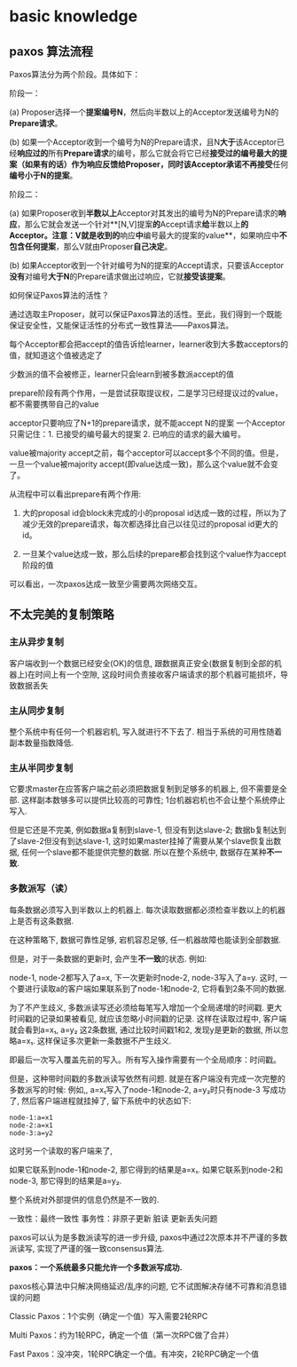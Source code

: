 # basic knowledge
## paxos 算法流程
Paxos算法分为两个阶段。具体如下：

阶段一：

(a) Proposer选择一个**提案编号N**，然后向半数以上的Acceptor发送编号为N的**Prepare请求**。

(b) 如果一个Acceptor收到一个编号为N的Prepare请求，且N**大于**该Acceptor已经**响应过的**所有**Prepare请求**的编号，那么它就会将它已经**接受过的编号最大的提案（如果有的话）**作为响应反馈给Proposer，同时该Acceptor承诺**不再接受**任何**编号小于N的提案**。

阶段二：

(a) 如果Proposer收到**半数以上**Acceptor对其发出的编号为N的Prepare请求的**响应**，那么它就会发送一个针对**[N,V]提案**的**Accept请求**给**半数以上**的Acceptor。注意：V就是收到的**响应**中**编号最大的提案的value**，如果响应中**不包含任何提案**，那么V就由Proposer**自己决定**。

(b) 如果Acceptor收到一个针对编号为N的提案的Accept请求，只要该Acceptor**没有**对编号**大于N**的Prepare请求做出过响应，它就**接受该提案**。

如何保证Paxos算法的活性？

通过选取主Proposer，就可以保证Paxos算法的活性。至此，我们得到一个既能保证安全性，又能保证活性的分布式一致性算法——Paxos算法。

每个Acceptor都会把accept的值告诉给learner，learner收到大多数acceptors的值，就知道这个值被选定了

少数派的值不会被修正，learner只会learn到被多数派accept的值

prepare阶段有两个作用，一是尝试获取提议权，二是学习已经提议过的value，都不需要携带自己的value



acceptor只要响应了N+1的prepare请求，就不能accept N的提案
一个Acceptor只需记住：1. 已接受的编号最大的提案 2. 已响应的请求的最大编号。


value被majority accept之前，每个acceptor可以accept多个不同的值。但是，一旦一个value被majority accept(即value达成一致)，那么这个value就不会变了。

从流程中可以看出prepare有两个作用:

1. 大的proposal id会block未完成的小的proposal id达成一致的过程，所以为了减少无效的prepare请求，每次都选择比自己以往见过的proposal id更大的id。  

2. 一旦某个value达成一致，那么后续的prepare都会找到这个value作为accept阶段的值

可以看出，一次paxos达成一致至少需要两次网络交互。


## 不太完美的复制策略
### 主从异步复制

客户端收到一个数据已经安全(OK)的信息, 跟数据真正安全(数据复制到全部的机器上)在时间上有一个空隙, 这段时间负责接收客户端请求的那个机器可能损坏，导致数据丢失


### 主从同步复制

整个系统中有任何一个机器宕机, 写入就进行不下去了. 相当于系统的可用性随着副本数量指数降低.


### 主从半同步复制

它要求master在应答客户端之前必须把数据复制到足够多的机器上, 但不需要是全部. 这样副本数够多可以提供比较高的可靠性; 1台机器宕机也不会让整个系统停止写入.

但是它还是不完美, 例如数据a复制到slave-1, 但没有到达slave-2; 数据b复制达到了slave-2但没有到达slave-1, 这时如果master挂掉了需要从某个slave恢复出数据, 任何一个slave都不能提供完整的数据. 所以在整个系统中, 数据存在某种**不一致**.


### 多数派写（读）
每条数据必须写入到半数以上的机器上. 每次读取数据都必须检查半数以上的机器上是否有这条数据.

在这种策略下, 数据可靠性足够, 宕机容忍足够, 任一机器故障也能读到全部数据.

但是，对于一条数据的更新时, 会产生**不一致**的状态. 例如:

node-1, node-2都写入了a=x,
下一次更新时node-2, node-3写入了a=y.
这时, 一个要进行读取a的客户端如果联系到了node-1和node-2, 它将看到2条不同的数据.

为了不产生歧义, 多数派读写还必须给每笔写入增加一个全局递增的时间戳. 更大时间戳的记录如果被看见, 就应该忽略小时间戳的记录. 这样在读取过程中, 客户端就会看到a=x₁, a=y₂ 这2条数据, 通过比较时间戳1和2, 发现y是更新的数据, 所以忽略a=x₁. 这样保证多次更新一条数据不产生歧义.

即最后一次写入覆盖先前的写入。所有写入操作需要有一个全局顺序：时间戳。

但是，这种带时间戳的多数派读写依然有问题. 就是在客户端没有完成一次完整的多数派写的时候: 例如,, a=x₁写入了node-1和node-2, a=y₂时只有node-3 写成功了, 然后客户端进程就挂掉了, 留下系统中的状态如下:
```
node-1:a=x1
node-2:a=x1
node-3:a=y2
```

这时另一个读取的客户端来了,

如果它联系到node-1和node-2, 那它得到的结果是a=x₁.
如果它联系到node-2和node-3, 那它得到的结果是a=y₂.

整个系统对外部提供的信息仍然是不一致的.

一致性：最终一致性
事务性：非原子更新  脏读  更新丢失问题

paxos可以认为是多数派读写的进一步升级, paxos中通过2次原本并不严谨的多数派读写, 实现了严谨的强一致consensus算法.

**paxos：一个系统最多只能允许一个多数派写成功.**

paxos核心算法中只解决网络延迟/乱序的问题, 它不试图解决存储不可靠和消息错误的问题

Classic Paxos：1个实例（确定一个值）写入需要2轮RPC

Multi Paxos：约为1轮RPC，确定一个值（第一次RPC做了合并）

Fast Paxos：没冲突，1轮RPC确定一个值。有冲突，2轮RPC确定一个值